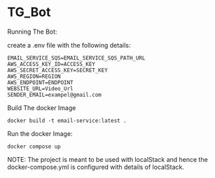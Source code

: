 # TG_Bot
Running The Bot:

create a .env file with the following details:
```
EMAIL_SERVICE_SQS=EMAIL_SERVICE_SQS_PATH_URL
AWS_ACCESS_KEY_ID=ACCESS_KEY
AWS_SECRET_ACCESS_KEY=SECRET_KEY
AWS_REGION=REGION
AWS_ENDPOINT=ENDPOINT
WEBSITE_URL=Video_Url
SENDER_EMAIL=exampel@gmail.com
```
Build The docker Image
```
docker build -t email-service:latest .
```

Run the docker Image:
```
docker compose up
```

NOTE: The project is meant to be used with localStack and hence the docker-compose.yml is configured with details of localStack.